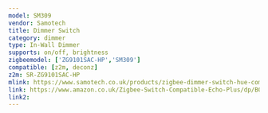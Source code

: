 ```yaml
---
model: SM309
vendor: Samotech
title: Dimmer Switch
category: dimmer
type: In-Wall Dimmer
supports: on/off, brightness
zigbeemodel: ['ZG9101SAC-HP','SM309']
compatible: [z2m, deconz]
z2m: SR-ZG9101SAC-HP
mlink: https://www.samotech.co.uk/products/zigbee-dimmer-switch-hue-compatible-echo-plus/
link: https://www.amazon.co.uk/Zigbee-Switch-Compatible-Echo-Plus/dp/B07XPJ22W3?th=1
link2: 
---
```

